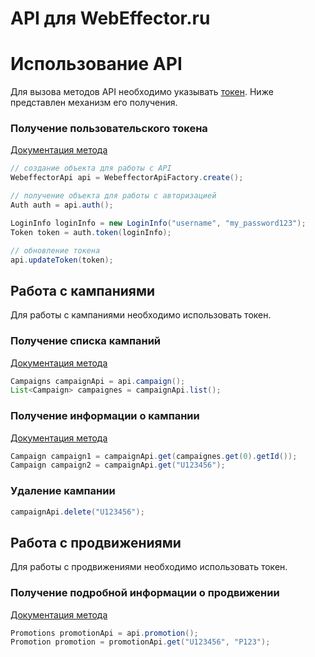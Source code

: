 API для WebEffector.ru
==========

# Использование API

Для вызова методов API необходимо указывать [токен](http://api.webeffector.ru/doc/index.html#_Токен).
Ниже представлен механизм его получения.

### Получение пользовательского токена
[Документация метода](http://api.webeffector.ru/doc/index.html#_Аутентификация_в_системе)
```java
// создание объекта для работы с API
WebeffectorApi api = WebeffectorApiFactory.create();

// получение объекта для работы с авторизацией
Auth auth = api.auth();

LoginInfo loginInfo = new LoginInfo("username", "my_password123");
Token token = auth.token(loginInfo);

// обновление токена
api.updateToken(token);
```

## Работа с кампаниями

Для работы с кампаниями необходимо использовать токен.

### Получение списка кампаний
[Документация метода](http://api.webeffector.ru/doc/index.html#_Получение_списка_кампаний)

```java
Campaigns campaignApi = api.campaign();
List<Campaign> campaignes = campaignApi.list();
```

### Получение информации о кампании
[Документация метода](http://api.webeffector.ru/doc/index.html#_Получение_информации_по_кампании)
``` java
Campaign campaign1 = campaignApi.get(campaignes.get(0).getId());
Campaign campaign2 = campaignApi.get("U123456");
```

### Удаление кампании
```java
campaignApi.delete("U123456");
```

## Работа с продвижениями

Для работы с продвижениями необходимо использовать токен.

### Получение подробной информации о продвижении
[Документация метода](http://api.webeffector.ru/doc/index.html#_Получение_информации_по_продвижению)

```java
Promotions promotionApi = api.promotion();
Promotion promotion = promotionApi.get("U123456", "P123");
```